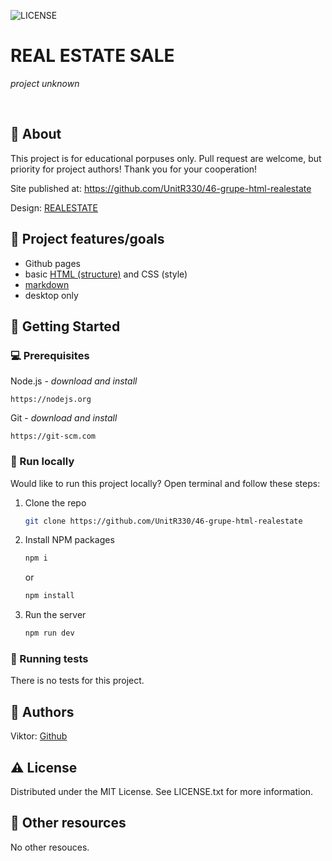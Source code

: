 ![LICENSE](https://img.shields.io/badge/license-MIT-blue.svg?style=flat-square)

# REAL ESTATE SALE

_project unknown_

<br>

## 🌟 About

This project is for educational porpuses only. Pull request are welcome, but priority for project authors! Thank you for your cooperation!

Site published at: https://github.com/UnitR330/46-grupe-html-realestate

Design: [REALESTATE](https://dribbble.com/shots/10172325/attachments/2114690?mode=media)

## 🎯 Project features/goals

-   Github pages
-   basic [HTML (structure)](https://www.w3schools.com/TAGS/default.asp) and CSS (style)
-   [markdown](https://docs.github.com/en/get-started/writing-on-github/getting-started-with-writing-and-formatting-on-github/basic-writing-and-formatting-syntax)
-   desktop only

## 🧰 Getting Started

### 💻 Prerequisites

Node.js - _download and install_

```
https://nodejs.org
```

Git - _download and install_

```
https://git-scm.com
```

### 🏃 Run locally

Would like to run this project locally? Open terminal and follow these steps:

1. Clone the repo
    ```sh
    git clone https://github.com/UnitR330/46-grupe-html-realestate
    ```
2. Install NPM packages
    ```sh
    npm i
    ```
    or
    ```sh
    npm install
    ```
3. Run the server
    ```sh
    npm run dev
    ```

### 🧪 Running tests

There is no tests for this project.

## 🎅 Authors

Viktor: [Github](https://github.com/UnitR330)

## ⚠️ License

Distributed under the MIT License. See LICENSE.txt for more information.

## 🔗 Other resources

No other resouces.
